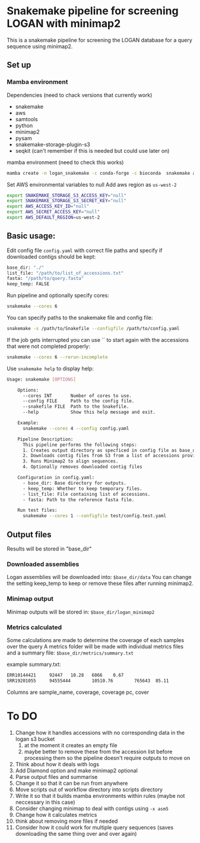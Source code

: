 # Snakemake pipeline for screening LOGAN with minimap2

This is a snakemake pipeline for screening the LOGAN database for a query sequence using minimap2.

## Set up 
### Mamba environment

Dependencies (need to chack versions that currently work)

- snakemake
- aws
- samtools
- python
- minimap2
- pysam
- snakemake-storage-plugin-s3
- seqkit (can't remember if this is needed but could use later on)

 mamba environment (need to check this works)
``` bash
mamba create -n logan_snakemake -c conda-forge -c bioconda  snakemake awscli minimap2 samtools seqkit snakemake-storage-plugin-s3 pysam
```

Set AWS environmental variables to null
Add aws region as `us-west-2`

``` bash
export SNAKEMAKE_STORAGE_S3_ACCESS_KEY="null"
export SNAKEMAKE_STORAGE_S3_SECRET_KEY="null"
export AWS_ACCESS_KEY_ID="null"
export AWS_SECRET_ACCESS_KEY="null"
export AWS_DEFAULT_REGION=us-west-2
```

## Basic usage:

Edit config file `config.yaml` with correct file paths and specify if downloaded contigs should be kept:

``` bash
base_dir: "./"
list_file: "/path/to/list_of_accessions.txt"
fasta: "/path/to/query.fasta"
keep_temp: FALSE
```

Run pipeline and optionally specify cores:

``` bash
snakemake --cores 6
```

You can specify paths to the snakemake file and config file:

``` bash
snakemake -s /path/to/Snakefile --configfile /path/to/config.yaml
```

If the job gets interrupted you can use `` to start again with the accessions that were not completed properly:

``` bash
snakemake --cores 6 --rerun-incomplete
```

Use `snakemake help` to display help:

```bash 
Usage: snakemake [OPTIONS]

    Options:
      --cores INT       Number of cores to use.
      --config FILE     Path to the config file.
      --snakefile FILE  Path to the Snakefile.
      --help            Show this help message and exit.

    Example:
      snakemake --cores 4 --config config.yaml

    Pipeline Description:
      This pipeline performs the following steps:
      1. Creates output directory as specficed in config file as base_dir.
      2. Downloads contig files from S3 from a list of accessions provided.
      3. Runs Minimap2 to align sequences.
      4. Optionally removes downloaded contig files

    Configuration in config.yaml:
      - base_dir: Base directory for outputs.
      - keep_temp: Whether to keep temporary files.
      - list_file: File containing list of accessions.
      - fasta: Path to the reference fasta file.

    Run test files:
      snakemake --cores 1 --configfile test/config.test.yaml
```


## Output files

Results will be stored in "base_dir"

### Downloaded assemblies
Logan assemblies will be downloaded into:
`$base_dir/data`
You can change the setting keep_temp to keep or remove these files after running minimap2.

### Minimap output
Minimap outputs will be stored in: 
`$base_dir/logan_minimap2`

### Metrics calculated
Some calculations are made to determine the coverage of each samples over the query
A metrics folder will be made with individual metrics files and a summary file:
 `$base_dir/metrics/summary.txt`

example summary.txt:
``` bash
ERR10144421     92447   10.28   6066    0.67
SRR19201055     94555444        10510.76        765643  85.11
```

Columns are sample_name, coverage, coverage pc, cover 

# To DO

1. Change how it handles accessions with no corresponding data in the logan s3 bucket
   1. at the moment it creates an empty file
   2. maybe better to remove these from the accession list before processing them so the pipeline doesn't require outputs to move on
2. Think about how it deals with logs
3. Add Diamond option and make minimap2 optional
4. Parse output files and summarise
5. Change it so that it can be run from anywhere
6. Move scripts out of workflow directory into scripts directory
7. Write it so that it builds mamba environments within rules (maybe not neccessary in this case)
8. Consider changing minimap to deal with contigs using `-x asm5`
9. Change how it calculates metrics
10. think about removing more files if needed
11. Consider how it could work for multiple query sequences (saves downloading the same thing over and over again)
